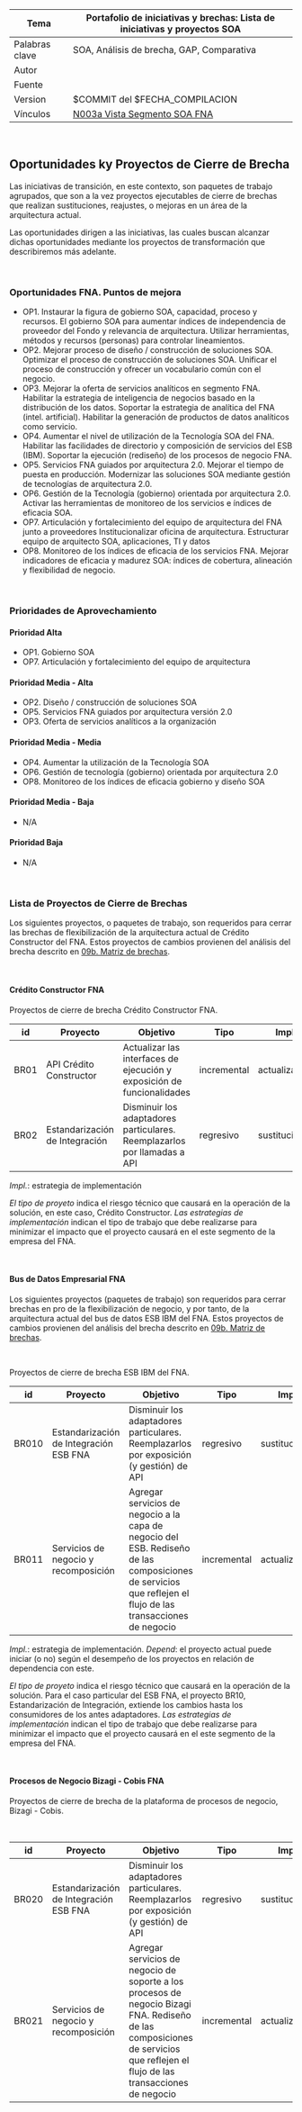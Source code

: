 | Tema           | Portafolio de iniciativas y brechas: **Lista de iniciativas y proyectos SOA** |
|----------------|-------------------------------------------------------------------------------|
| Palabras clave | SOA, Análisis de brecha, GAP, Comparativa                                     |
| Autor          |                                                                               |
| Fuente         |                                                                               |
| Version        | $COMMIT del $FECHA_COMPILACION                                                |
| Vínculos       | [N003a Vista Segmento SOA FNA](N03a%a20Vsta%20aSegenta%20SOA%20FNA.md)        |

<br>

## Oportunidades ky Proyectos de Cierre de Brecha
Las iniciativas de transición, en este contexto, son paquetes de trabajo agrupados, que son a la vez proyectos ejecutables de cierre de brechas que realizan sustituciones, reajustes, o mejoras en un área de la arquitectura actual.

Las oportunidades dirigen a las iniciativas, las cuales buscan alcanzar dichas oportunidades mediante los proyectos de transformación que describiremos más adelante.

<br>

### Oportunidades FNA. Puntos de mejora
- OP1. Instaurar la figura de gobierno SOA, capacidad, proceso y recursos. El gobierno SOA para aumentar índices de independencia de proveedor del Fondo y relevancia de arquitectura. Utilizar herramientas, métodos y recursos (personas) para controlar lineamientos.
- OP2. Mejorar proceso de diseño / construcción de soluciones SOA. Optimizar el proceso de construcción de soluciones SOA. Unificar el proceso de construcción y ofrecer un vocabulario común con el negocio.
- OP3.​ Mejorar la oferta de servicios analíticos en segmento FNA. Habilitar la estrategia de inteligencia de negocios basado en la distribución de los datos. Soportar la estrategia de analítica del FNA (intel. artificial). Habilitar la generación de productos de datos analíticos como servicio.
- OP4. Aumentar el nivel de utilización de la Tecnología SOA del FNA. Habilitar las facilidades de directorio y composición de servicios del ESB (IBM). Soportar la ejecución (rediseño) de los procesos de negocio FNA.
- OP5. Servicios FNA guiados por arquitectura 2.0. Mejorar el tiempo de puesta en producción. Modernizar las soluciones SOA mediante gestión de tecnologías de arquitectura 2.0.
- OP6​. Gestión de la Tecnología (gobierno) orientada por arquitectura 2.0​. Activar las herramientas de monitoreo de los servicios e índices de eficacia SOA.
- OP7​. Articulación y fortalecimiento del equipo de arquitectura del FNA junto a proveedores Institucionalizar oficina de arquitectura. Estructurar equipo de arquitecto SOA, aplicaciones, TI y datos
- OP8​. Monitoreo de los índices de eficacia de los servicios FNA​. Mejorar indicadores de eficacia y madurez SOA: índices de cobertura, alineación y flexibilidad de negocio.

<br>

### Prioridades de Aprovechamiento 
#### Prioridad Alta
- OP1. Gobierno SOA​
- OP7. Articulación y fortalecimiento del equipo de arquitectura​

#### Prioridad Media - Alta
- OP2. Diseño / construcción de soluciones SOA​
- OP5. Servicios FNA guiados por arquitectura versión 2.0​
- OP3. Oferta de servicios analíticos a la organización 

#### Prioridad Media - Media
- OP4. Aumentar la utilización de la Tecnología SOA​
- OP6. Gestión de tecnología (gobierno) orientada por arquitectura 2.0​
- OP8. Monitoreo de los índices de eficacia gobierno y diseño SOA

#### Prioridad Media - Baja
- N/A

#### Prioridad Baja
- N/A 

<br>

### Lista de Proyectos de Cierre de Brechas
Los siguientes proyectos, o paquetes de trabajo, son requeridos para cerrar las brechas de flexibilización de la arquitectura actual de Crédito Constructor del FNA. Estos  proyectos de cambios provienen del análisis del brecha descrito en [09b. Matriz de brechas](N03a%a20Vsta%20aSegenta%20SOA%20FNA.md).

<br>

#### Crédito Constructor FNA
Proyectos de cierre de brecha Crédito Constructor FNA.

| **id** | **Proyecto**                   | **Objetivo**                                                             | **Tipo**    | **Impl.**     |
|--------|--------------------------------|--------------------------------------------------------------------------|-------------|---------------|
| BR01   | API Crédito Constructor        | Actualizar las interfaces de ejecución y exposición de funcionalidades   | incremental | actualizacion |
| BR02   | Estandarización de Integración | Disminuir los adaptadores particulares. Reemplazarlos por llamadas a API | regresivo   | sustitución   |


_Impl._: estrategia de implementación

_El tipo de proyeto_ indica el riesgo técnico que causará en la operación de la solución, en este caso, Crédito Constructor. _Las estrategias de implementación_ indican el tipo de trabajo que debe realizarse para minimizar el impacto que el proyecto causará en el este segmento de la empresa del FNA.

<br>

#### Bus de Datos Empresarial FNA
Los siguientes proyectos (paquetes de trabajo) son requeridos para cerrar brechas en pro de la flexibilización de negocio, y por tanto, de la arquitectura actual del bus de datos ESB IBM del FNA. Estos proyectos de cambios provienen del análisis del brecha descrito en [09b. Matriz de brechas](N03a%a20Vsta%20aSegenta%20SOA%20FNA.md).

<br>

Proyectos de cierre de brecha ESB IBM del FNA.

|**id** | **Proyecto**                            | **Objetivo** | **Tipo**      | **Impl.** | **Depend** |
|-------|-----------------------------------------|--------------|---------------|-----------|-----------------|
|BR010  | Estandarización de Integración ESB FNA  |Disminuir los adaptadores particulares. Reemplazarlos por exposición (y gestión) de API| regresivo   | sustitución | BR02 |
|BR011  | Servicios de negocio y recomposición    |Agregar servicios de negocio a la capa de negocio del ESB. Rediseño de las composiciones de servicios que reflejen el flujo de las transacciones de negocio  | incremental | actualizacion | BR02 |

_Impl._: estrategia de implementación.
_Depend_: el proyecto actual puede iniciar (o no) según el desempeño de los proyectos en relación de dependencia con este. 

_El tipo de proyeto_ indica el riesgo técnico que causará en la operación de la solución. Para el caso particular del ESB FNA, el proyecto BR10, Estandarización de Integración, extiende los cambios hasta los consumidores de los antes adaptadores. _Las estrategias de implementación_ indican el tipo de trabajo que debe realizarse para minimizar el impacto que el proyecto causará en el este segmento de la empresa del FNA.

<br>

#### Procesos de Negocio Bizagi - Cobis FNA
Proyectos de cierre de brecha de la plataforma de procesos de negocio, Bizagi - Cobis.

<br>

|**id** | **Proyecto**                            | **Objetivo** | **Tipo**      | **Impl.** | **Depend** |
|-------|-----------------------------------------|--------------|---------------|-----------|-----------------|
|BR020  | Estandarización de Integración ESB FNA  |Disminuir los adaptadores particulares. Reemplazarlos por exposición (y gestión) de API| regresivo   | sustitución | BR10 |
|BR021  | Servicios de negocio y recomposición    |Agregar servicios de negocio de soporte a los procesos de negocio Bizagi FNA. Rediseño de las composiciones de servicios que reflejen el flujo de las transacciones de negocio  | incremental | actualizacion | BR10 |

